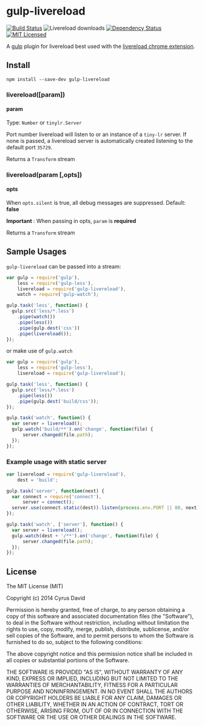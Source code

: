 gulp-livereload
===

[![Build Status](http://img.shields.io/travis/vohof/gulp-livereload/master.svg)](https://travis-ci.org/vohof/gulp-livereload) ![Livereload downloads ](http://img.shields.io/npm/dm/gulp-livereload.svg)  [ ![Dependency Status](https://david-dm.org/vohof/gulp-livereload.png)](https://david-dm.org/vohof/gulp-livereload) [![MIT Licensed](http://img.shields.io/badge/license-MIT-blue.svg)](#license)

A [gulp](https://github.com/gulpjs/gulp) plugin for livereload best used with the [livereload chrome extension](https://chrome.google.com/webstore/detail/livereload/jnihajbhpnppcggbcgedagnkighmdlei).

Install
---

```
npm install --save-dev gulp-livereload
```

### livereload([param])

#### param
Type: `Number` or `tinylr.Server` <br>

Port number livereload will listen to or an instance of a `tiny-lr` server. If none is passed, a livereload server is automatically created listening to the default port `35729`.

Returns a `Transform` stream

### livereload(param [,opts])

#### opts
When `opts.silent` is true, all debug messages are suppressed. Default: **false**

**Important** : When passing in opts, `param` is **required**

Returns a `Transform` stream

Sample Usages
---

`gulp-livereload` can be passed into a stream:

```javascript
var gulp = require('gulp'),
    less = require('gulp-less'),
    livereload = require('gulp-livereload'),
    watch = require('gulp-watch');

gulp.task('less', function() {
  gulp.src('less/*.less')
    .pipe(watch())
    .pipe(less())
    .pipe(gulp.dest('css'))
    .pipe(livereload());
});
```

or make use of `gulp.watch`

```javascript
var gulp = require('gulp'),
    less = require('gulp-less'),
    livereload = require('gulp-livereload');

gulp.task('less', function() {
  gulp.src('less/*.less')
    .pipe(less())
    .pipe(gulp.dest('build/css'));
});

gulp.task('watch', function() {
  var server = livereload();
  gulp.watch('build/**').on('change', function(file) {
      server.changed(file.path);
  });
});
```

### Example usage with static server

```javascript
var livereload = require('gulp-livereload'),
    dest = 'build';

gulp.task('server', function(next) {
  var connect = require('connect'),
      server = connect();
  server.use(connect.static(dest)).listen(process.env.PORT || 80, next);
});

gulp.task('watch', ['server'], function() {
  var server = livereload();
  gulp.watch(dest + '/**').on('change', function(file) {
      server.changed(file.path);
  });
});
```

License
---

The MIT License (MIT)

Copyright (c) 2014 Cyrus David

Permission is hereby granted, free of charge, to any person obtaining a copy of this software and associated documentation files (the "Software"), to deal in the Software without restriction, including without limitation the rights to
use, copy, modify, merge, publish, distribute, sublicense, and/or sell copies of the Software, and to permit persons to whom the Software is furnished to do so, subject to the following conditions:

The above copyright notice and this permission notice shall be included in all copies or substantial portions of the Software.

THE SOFTWARE IS PROVIDED "AS IS", WITHOUT WARRANTY OF ANY KIND, EXPRESS OR IMPLIED, INCLUDING BUT NOT LIMITED TO THE WARRANTIES OF MERCHANTABILITY, FITNESS FOR A PARTICULAR PURPOSE AND NONINFRINGEMENT. IN NO EVENT SHALL THE AUTHORS OR
COPYRIGHT HOLDERS BE LIABLE FOR ANY CLAIM, DAMAGES OR OTHER LIABILITY, WHETHER IN AN ACTION OF CONTRACT, TORT OR OTHERWISE, ARISING FROM, OUT OF OR IN CONNECTION WITH THE SOFTWARE OR THE USE OR OTHER DEALINGS IN THE SOFTWARE.
